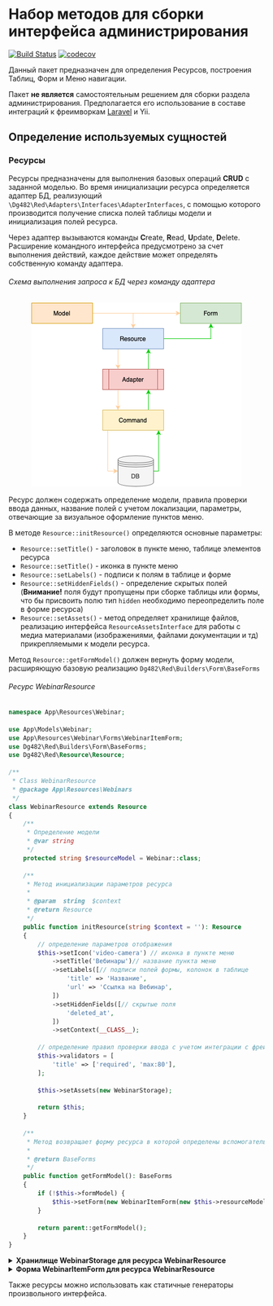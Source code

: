 # Набор методов для сборки интерфейса администрирования

[![Build Status](https://travis-ci.com/dg482/red.svg?token=ZS6AeWEGWqj2e7NdaYiG&branch=main)](https://travis-ci.com/dg482/red)
[![codecov](https://codecov.io/gh/dg482/red/branch/dev/graph/badge.svg?token=QI34D86EOX)](https://codecov.io/gh/dg482/red)

Данный пакет предназначен для определения Ресурсов, построения Таблиц, Форм и Меню навигации.

Пакет **не является** самостоятельным решением для сборки раздела администрирования. Предполагается его использование в
составе интеграций к фреимворкам [Laravel](https://github.com/fast-dog/adm) и Yii.

## Определение используемых сущностей

### Ресурсы

Ресурсы предназначены для выполнения базовых операций **CRUD** с заданной моделью. Во время инициализации ресурса
определяется адаптер БД, реализующий `\Dg482\Red\Adapters\Interfaces\AdapterInterfaces`, с помощью которого производится
получение списка полей таблицы модели и инициализация полей ресурса.

Через адаптер вызываются команды **C**reate, **R**ead, **U**pdate, **D**elete. 
Расширение командного интерфейса предусмотрено за счет выполнения действий, каждое действие может определять 
собственную команду адаптера.

###### Схема выполнения запроса к БД через команду адаптера

<p style="text-align: center" align="center">
<img src="/assets/ResourceDiagram.png" />
</p>


Ресурс должен содержать определение модели, правила проверки ввода данных, название полей с учетом локализации, 
параметры, отвечающие за визуальное оформление пунктов меню.

В методе `Resource::initResource()` определяются основные параметры:
* `Resource::setTitle()` - заголовок в пункте меню, таблице элементов ресурса
* `Resource::setTitle()` - иконка в пункте меню
* `Resource::setLabels()` - подписи к полям в таблице и форме
* `Resource::setHiddenFields()` - определение скрытых полей (**Внимание!** поля будут пропущены при сборке таблицы или формы, 
  что бы присвоить полю тип `hidden` необходимо переопределить поле в форме ресурса)
* `Resource::setAssets()` - метод определяет хранилище файлов, реализацию интерфейса `ResourceAssetsInterface` для работы с медиа материалами
  (изображениями, файлами документации и тд) прикрепляемыми к модели ресурса. 

Метод `Resource::getFormModel()` должен вернуть форму модели, расширяющую базовую реализацию `Dg482\Red\Builders\Form\BaseForms`

###### Ресурс WebinarResource

```php
namespace App\Resources\Webinar;

use App\Models\Webinar;
use App\Resources\Webinar\Forms\WebinarItemForm;
use Dg482\Red\Builders\Form\BaseForms;
use Dg482\Red\Resource\Resource;

/**
 * Class WebinarResource
 * @package App\Resources\Webinars
 */
class WebinarResource extends Resource
{
    /** 
     * Определение модели
     * @var string 
     */
    protected string $resourceModel = Webinar::class;

    /**
     * Метод инициализации параметров ресурса
     * 
     * @param  string  $context
     * @return Resource
     */
    public function initResource(string $context = ''): Resource
    {
        // определение параметров отображения
        $this->setIcon('video-camera') // иконка в пункте меню
            ->setTitle('Вебинары')// название пункта меню
            ->setLabels([// подписи полей формы, колонок в таблице
                'title' => 'Название',
                'url' => 'Ссылка на Вебинар',
            ])
            ->setHiddenFields([// скрытые поля
                'deleted_at',
            ])
            ->setContext(__CLASS__);
            
        // определение правил проверки ввода с учетом интеграции с фреимворком, в данном случае правила для Laravel
        $this->validators = [
            'title' => ['required', 'max:80'],
        ];

        $this->setAssets(new WebinarStorage);
        
        return $this;
    }

    /**
     * Метод возвращает форму ресурса в которой определены вспомогательные методы для работы с полями
     *
     * @return BaseForms
     */
    public function getFormModel(): BaseForms
    {
        if (!$this->formModel) {
            $this->setForm(new WebinarItemForm(new $this->resourceModel));
        }

        return parent::getFormModel();
    }
}

```

<details>
  <summary><strong>Хранилище WebinarStorage для ресурса WebinarResource</strong></summary>

```php
namespace App\Resources\Webinar\Assets;

use App\Models\Files\Storage;
use Dg482\Red\Interfaces\ResourceAssetsInterface;

/**
 * Class WebinarStorage
 * 
 * В контексте данного примера класс WebinarStorage расширяет Storage
 * который является типовой реализацией работы с моделью БД для регистрации файлов. 
 * От проекта к проекту данная реализация может отличаться поэтому 
 * в качестве примера рассматриваются только методы интерфейса ResourceAssetsInterface.
 * 
 * @package App\Resources\Webinar\Assets
 */
class WebinarStorage extends Storage implements ResourceAssetsInterface
{
    /**
     * Удаление файла
     *
     * @return bool
     */
    public function remove(): bool
    {
        \Illuminate\Support\Facades\Storage::disk('public')->delete($this->{self::PATH});

        return $this->delete();
    }

    /**
     * Получение модели по идентификатору привязки к файлу
     * @param  int  $id
     * @return ResourceAssetsInterface
     */
    public function get(int $id): ResourceAssetsInterface
    {
        $item = $this->where([
            Storage::OWNER_TYPE => Storage::TYPE_CATALOG,
            'id' => $id,
        ])->first();

        return $item ?? new self();
    }

    /**
     * Сохранение привязки загруженного файла
     *
     * @param  array  $parameter
     * @return bool
     */
    public function store(array $parameter): bool
    {
        $item = self::create([
            Storage::OWNER_TYPE => Storage::TYPE_CATALOG,
            Storage::OWNER_ID => $parameter[Storage::OWNER_ID],
            Storage::PATH => $parameter[Storage::PATH],
            Storage::STORAGE => Storage::STORAGE_LOCAL,
            Storage::FILE => $parameter[Storage::FILE] ?? $parameter[Storage::PATH],
        ]);

        return $item->id > 0 ?? false;
    }
}

```
</details>

<details>
  <summary><strong>Форма WebinarItemForm для ресурса WebinarResource</strong></summary>

```php
namespace App\Resources\Webinar\Forms;

use App\Models\Webinar;
use Dg482\Red\Builders\Form\BaseForms;
use Dg482\Red\Builders\Form\Fields\Field;
use Dg482\Red\Builders\Form\Fields\HiddenField;

/**
 * Определение формы для работы с моделью Webinar, содержит методы модификации полей по умолчанию
 *
 * @package App\Resources\Webinars\Forms
 */
class WebinarItemForm extends BaseForms
{
    /**
     * Category constructor.
     * @param  Webinar  $model
     */
     public function __construct(Webinar $model)
     {
        $this->setTitle('Вебинар');// заголовок формы
        $this->setFormName('webinar/item'); // идентификатор формы
        $this->setModel($model); // определение модели в контексте формы
     }

    /**
     * Переопределение поля url
     *
     * @param  Field  $field
     * @return Field
     */
     public function formFieldUrl(Field $field): Field
     {
        return $field->hideTable();// скрыть поле в таблице
     }

    /**
     * Переопределение типа поля id
     * @param  Field  $field
     * @return Field
     * @throws \Dg482\Red\Exceptions\EmptyFieldNameException
     */
     public function formFieldId(Field $field): Field
     {
        return (new HiddenField)
                ->setField($field->getField())
                ->setValue($field->getValue()->getValue())
                ->hideTable();
     }
}

```
</details>





Также ресурсы можно использовать как статичные генераторы произвольного интерфейса.